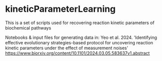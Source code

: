# kineticParameterLearning
This is a set of scripts used for recovering reaction kinetic parameters of biochemical pathways

Notebooks & input files for generating data in: 
Yeo et al. 2024. 'Identifying effective evolutionary strategies-based protocol for uncovering reaction kinetic parameters under the effect of measurement noises'
https://www.biorxiv.org/content/10.1101/2024.03.05.583637v1.abstract
